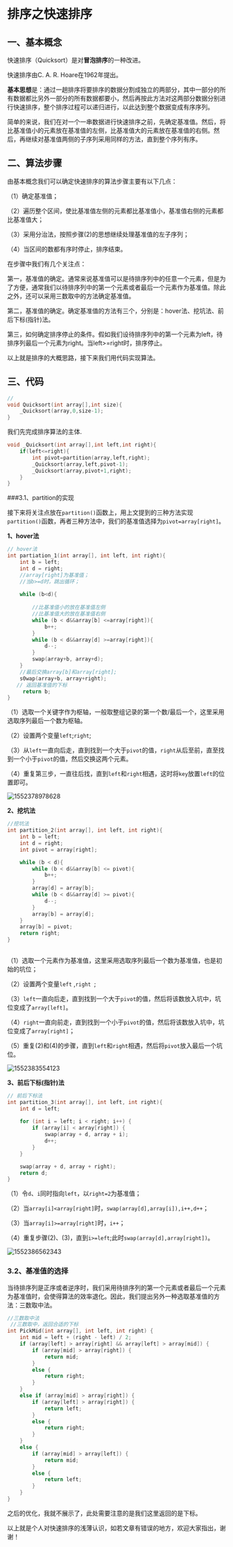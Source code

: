# 排序之快速排序

## 一、基本概念

快速排序（Quicksort）是对**冒泡排序**的一种改进。

快速排序由C. A. R. Hoare在1962年提出。

**基本思想**是：通过一趟排序将要排序的数据分割成独立的两部分，其中一部分的所有数据都比另外一部分的所有数据都要小，然后再按此方法对这两部分数据分别进行快速排序，整个排序过程可以递归进行，以此达到整个数据变成有序序列。

简单的来说，我们在对一个一串数据进行快速排序之前，先确定基准值。然后，将比基准值小的元素放在基准值的左侧，比基准值大的元素放在基准值的右侧。然后，再继续对基准值两侧的子序列采用同样的方法，直到整个序列有序。

## 二、算法步骤

由基本概念我们可以确定快速排序的算法步骤主要有以下几点：

（1）确定基准值；

（2）遍历整个区间，使比基准值左侧的元素都比基准值小，基准值右侧的元素都比基准值大；

（3）采用分治法，按照步骤(2)的思想继续处理基准值的左子序列；

（4）当区间的数都有序时停止，排序结束。

在步骤中我们有几个关注点：

第一，基准值的确定。通常来说基准值可以是待排序列中的任意一个元素，但是为了方便，通常我们以待排序列中的第一个元素或者最后一个元素作为基准值。除此之外，还可以采用三数取中的方法确定基准值。

第二，基准值的确定。确定基准值的方法有三个，分别是：hover法、挖坑法、前后下标(指针)法。

第三，如何确定排序停止的条件。假如我们设待排序列中的第一个元素为left，待排序列最后一个元素为right。当left>=right时，排序停止。

以上就是排序的大概思路，接下来我们用代码实现算法。

## 三、代码

~~~c
//
void Quicksort(int array[],int size){
    _Quicksort(array,0,size-1);
}
~~~

我们先完成排序算法的主体.

~~~c
void _Quicksort(int array[],int left,int right){
    if(left<=right){
        int pivot=partition(array,left,right);
        _Quicksort(array,left,pivot-1);
        _Quicksort(array,pivot+1,right);
    }
}
~~~

###3.1、partition的实现

接下来将关注点放在`partition()`函数上，用上文提到的三种方法实现`partition()`函数，再者三种方法中，我们的基准值选择为`pivot=array[right]`。

**1、hover法**

~~~c
// hover法
int partiation_1(int array[], int left, int right){
	int b = left;
	int d = right;
    //array[right]为基准值；
    //当b>=d时，跳出循环；
    
	while (b<d){
        
        //比基准值小的放在基准值左侧
        //比基准值大的放在基准值右侧
		while (b < d&&array[b] <=array[right]){
			b++;
		}
		while (b < d&&array[d] >=array[right]){
			d--;
		}
		swap(array+b, array+d);
	}
    //最后交换array[b]和array[right];
    s0wap(array+b, array+right);
   // 返回基准值的下标
	 return b;
}


~~~



（1）选取一个关键字作为枢轴，一般取整组记录的第一个数/最后一个，这里采用选取序列最后一个数为枢轴。

（2）设置两个变量`left`;`right`;

（3）从`left`一直向后走，直到找到一个大于`pivot`的值，`right`从后至前，直至找到一个小于`pivot`的值，然后交换这两个元素。

（4）重复第三步，一直往后找，直到`left`和`right`相遇，这时将`key`放置`left`的位置即可。

![1552378978628](C:\Users\LXF\AppData\Roaming\Typora\typora-user-images\1552378978628.png)



**2、挖坑法**

~~~c
//挖坑法
int partition_2(int array[], int left, int right){
	int b = left;
	int d = right;
	int pivot = array[right];

	while (b < d){
		while (b < d&&array[b] <= pivot){
			b++;
		}
		array[d] = array[b];
		while (b < d&&array[d] >= pivot){
			d--;
		}
		array[b] = array[d];
	}
	array[b] = pivot;
	return right;
}
      
~~~



（1）选取一个元素作为基准值，这里采用选取序列最后一个数为基准值，也是初始的坑位；

（2）设置两个变量`left` ,`right `;

（3）`left`一直向后走，直到找到一个大于`pivot`的值，然后将该数放入坑中，坑位变成了`array[left]`。

（4）`right`一直向前走，直到找到一个小于`pivot`的值，然后将该数放入坑中，坑位变成了`array[right]`；

（5）重复(2)和(4)的步骤，直到`left`和`right`相遇，然后将`pivot`放入最后一个坑位。

![1552383554123](C:\Users\LXF\AppData\Roaming\Typora\typora-user-images\1552383554123.png)



**3、前后下标(指针)法**

~~~c
// 前后下标法
int partition_3(int array[], int left, int right){
	int d = left;
    
	for (int i = left; i < right; i++) {
		if (array[i] < array[right]) {
			swap(array + d, array + i);
			d++;
		}
	}

	swap(array + d, array + right);
	return d;
}

~~~



（1）令`d`、`i`同时指向`left`，以`right=2`为基准值；

（2）当`array[i]<array[right]`时，`swap(array[d],array[i]),i++,d++`；

（3）当`array[i]>=array[right]`时，`i++`；

（4）重复步骤(2)、(3)，直到`i>=left`;此时`swap(array[d],array[right])`。

![1552386562343](C:\Users\LXF\AppData\Roaming\Typora\typora-user-images\1552386562343.png)



### 3.2、基准值的选择

当待排序列是正序或者逆序时，我们采用待排序列的第一个元素或者最后一个元素为基准值时，会使得算法的效率退化。因此，我们提出另外一种选取基准值的方法：三数取中法。

~~~c
//三数取中法
 //三数取中，返回合适的下标
int PickMid(int array[], int left, int right) {
	int mid = left + (right - left) / 2;
	if (array[left] > array[right] && array[left] > array[mid]) {
		if (array[mid] > array[right]) {
			return mid;
		}
		else {
			return right;
		}
	}
	else if (array[mid] > array[right]) {
		if (array[left] > array[right]) {
			return left;
		}
		else {
			return right;
		}
	}
	else {
		if (array[mid] > array[left]) {
			return mid;
		}
		else {
			return left;
		}
	}
}
~~~

之后的优化，我就不展示了，此处需要注意的是我们这里返回的是下标。

以上就是个人对快速排序的浅薄认识，如若文章有错误的地方，欢迎大家指出，谢谢！